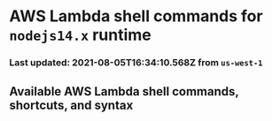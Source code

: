 # AWS Lambda shell commands for `nodejs14.x` runtime
### Last updated: 2021-08-05T16:34:10.568Z from `us-west-1`

## Available AWS Lambda shell commands, shortcuts, and syntax


